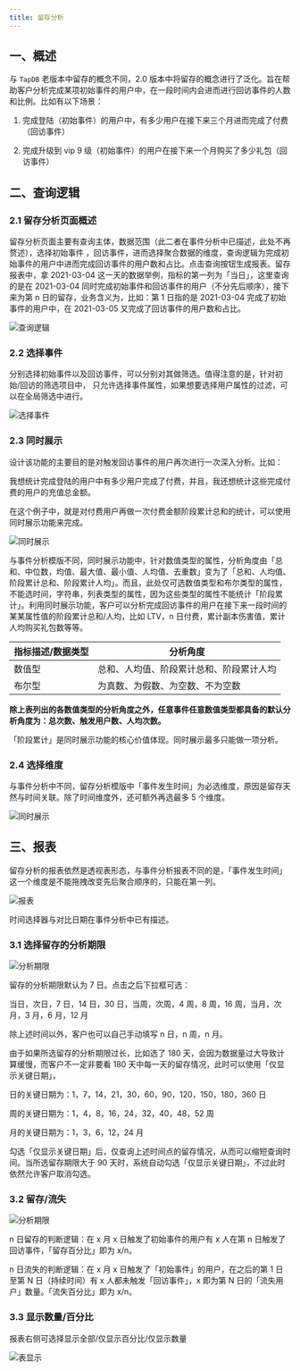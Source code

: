 ```yaml
---
title: 留存分析
---
```


## 一、概述

与 `TapDB` 老版本中留存的概念不同，2.0 版本中将留存的概念进行了泛化。旨在帮助客户分析完成某项初始事件的用户中，在一段时间内会进而进行回访事件的人数和比例。比如有以下场景：

1. 完成登陆（初始事件）的用户中，有多少用户在接下来三个月进而完成了付费（回访事件）

2. 完成升级到 vip 9 级（初始事件）的用户在接下来一个月购买了多少礼包（回访事件）


## 二、查询逻辑


### 2.1 留存分析页面概述

留存分析页面主要有查询主体，数据范围（此二者在事件分析中已描述，此处不再赘述），选择初始事件 ，回访事件，进而选择聚合数据的维度，查询逻辑为完成初始事件的用户中进而完成回访事件的用户数和占比。点击查询按钮生成报表。留存报表中，拿 2021-03-04 这一天的数据举例，指标的第一列为「当日」，这里查询的是在 2021-03-04 同时完成初始事件和回访事件的用户（不分先后顺序），接下来为第 n 日的留存，业务含义为，比如：第 1 日指的是 2021-03-04 完成了初始事件的用户中，在 2021-03-05 又完成了回访事件的用户数和占比。

![查询逻辑](/img/customEvent/retention_analyse_query_logic.png)


### 2.2 选择事件

分别选择初始事件以及回访事件，可以分别对其做筛选。值得注意的是，针对初始/回访的筛选项目中， 只允许选择事件属性，如果想要选择用户属性的过滤，可以在全局筛选中进行。

![选择事件](/img/customEvent/retention_analyse_select_event.png)


### 2.3 同时展示

设计该功能的主要目的是对触发回访事件的用户再次进行一次深入分析。比如：

我想统计完成登陆的用户中有多少用户完成了付费，并且，我还想统计这些完成付费的用户的充值总金额。

在这个例子中，就是对付费用户再做一次付费金额阶段累计总和的统计，可以使用同时展示功能来完成。

![同时展示](/img/customEvent/retention_analyse_display_sametime.png)

与事件分析模版不同，同时展示功能中，针对数值类型的属性，分析角度由「总和、中位数，均值、最大值、最小值、人均值、去重数」变为了「总和、人均值、阶段累计总和、阶段累计人均」。而且，此处仅可选数值类型和布尔类型的属性，不能选时间，字符串，列表类型的属性，因为这些类型的属性不能统计「阶段累计」。利用同时展示功能，客户可以分析完成回访事件的用户在接下来一段时间的某某属性值的阶段累计总和/人均，比如 LTV，n 日付费，累计副本伤害值，累计人均购买礼包数等等。

指标描述/数据类型 | 分析角度
--- | ---
数值型 | 总和、人均值、阶段累计总和、阶段累计人均
布尔型 | 为真数、为假数、为空数、不为空数

**除上表列出的各数值类型的分析角度之外，任意事件任意数值类型都具备的默认分析角度为：总次数、触发用户数、人均次数。**

「阶段累计」是同时展示功能的核心价值体现。同时展示最多只能做一项分析。


### 2.4 选择维度

与事件分析中不同，留存分析模版中「事件发生时间」为必选维度，原因是留存天然与时间关联。除了时间维度外，还可额外再选最多 5 个维度。

![同时展示](/img/customEvent/retention_analyse_select_dimension.png)


## 三、报表

留存分析的报表依然是透视表形态，与事件分析报表不同的是，「事件发生时间」这一个维度是不能拖拽改变先后聚合顺序的，只能在第一列。

![报表](/img/customEvent/retention_analyse_table.png)

时间选择器与对比日期在事件分析中已有描述。


### 3.1 选择留存的分析期限

![分析期限](/img/customEvent/retention_analyse_date_range.png)

留存的分析期限默认为 7 日。点击之后下拉框可选：

当日，次日，7 日，14 日，30 日，当周，次周，4 周，8 周，16 周，当月，次月，3 月，6 月，12 月

除上述时间以外，客户也可以自己手动填写 n 日，n 周，n 月。

由于如果所选留存的分析期限过长，比如选了 180 天，会因为数据量过大导致计算缓慢，而客户不一定非要看 180 天中每一天的留存情况，此时可以使用「仅显示关键日期」，

日的关键日期为：1，7，14，21，30，60，90，120，150，180，360 日

周的关键日期为：1，4，8，16，24，32，40，48，52 周

月的关键日期为：1，3，6，12，24 月

勾选「仅显示关键日期」后，仅查询上述时间点的留存情况，从而可以缩短查询时间。当所选留存期限大于 90 天时，系统自动勾选「仅显示关键日期」，不过此时依然允许客户取消勾选。


### 3.2 留存/流失

![分析期限](/img/customEvent/retention_analyse_retention_loss.png)

n 日留存的判断逻辑：在 x 月 x 日触发了初始事件的用户有 x 人在第 n 日触发了回访事件，「留存百分比」即为 x/n。

n 日流失的判断逻辑：在 x 月 x 日触发了「初始事件」的用户，在之后的第 1 日至第 N 日（持续时间）有 x 人都未触发「回访事件」，x 即为第 N 日的「流失用户」数量。「流失百分比」即为 x/n。


### 3.3 显示数量/百分比

报表右侧可选择显示全部/仅显示百分比/仅显示数量

![表显示](/img/customEvent/retention_analyse_dispaly_mode.png)

